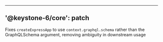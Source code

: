 ----
'@keystone-6/core': patch
----

Fixes `createExpressApp` to use `context.graphql.schema` rather than the GraphQLSchema argument, removing ambiguity in downstream usage
